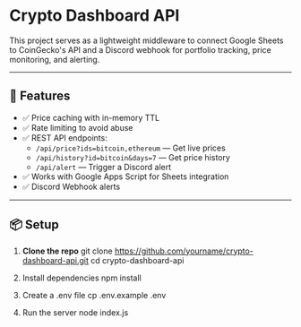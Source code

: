 # Crypto Dashboard API

This project serves as a lightweight middleware to connect Google Sheets to CoinGecko's API and a Discord webhook for portfolio tracking, price monitoring, and alerting.

---

## 🚀 Features

- ✅ Price caching with in-memory TTL
- ✅ Rate limiting to avoid abuse
- ✅ REST API endpoints:
  - `/api/price?ids=bitcoin,ethereum` — Get live prices
  - `/api/history?id=bitcoin&days=7` — Get price history
  - `/api/alert` — Trigger a Discord alert
- ✅ Works with Google Apps Script for Sheets integration
- ✅ Discord Webhook alerts

---

## 📦 Setup

1. **Clone the repo**
   git clone https://github.com/yourname/crypto-dashboard-api.git
   cd crypto-dashboard-api

2. Install dependencies
   npm install

3. Create a .env file
   cp .env.example .env

4. Run the server
   node index.js

